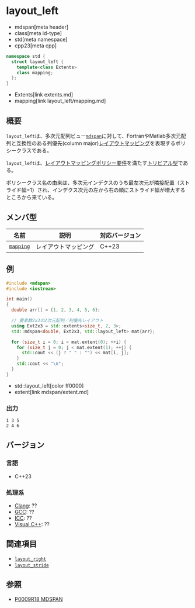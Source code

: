 # layout_left
* mdspan[meta header]
* class[meta id-type]
* std[meta namespace]
* cpp23[meta cpp]

```cpp
namespace std {
  struct layout_left {
    template<class Extents>
    class mapping;
  };
}
```
* Extents[link extents.md]
* mapping[link layout_left/mapping.md]

## 概要
`layout_left`は、多次元配列ビュー[`mdspan`](mdspan.md)に対して、FortranやMatlab多次元配列と互換性のある列優先(column major)[レイアウトマッピング](LayoutMapping.md)を表現するポリシークラスである。

`layout_left`は、[レイアウトマッピングポリシー要件](LayoutMappingPolicy.md)を満たす[トリビアル型](/reference/type_traits/is_trivial.md)である。

ポリシークラス名の由来は、多次元インデクスのうち最左次元が隣接配置（ストライド幅=1）され、インデクス次元の左から右の順にストライド幅が増大するところから来ている。


## メンバ型

| 名前 | 説明 | 対応バージョン |
|------|------|----------------|
| [`mapping`](layout_left/mapping.md) | レイアウトマッピング | C++23 |


## 例
```cpp example
#include <mdspan>
#include <iostream>

int main()
{
  double arr[] = {1, 2, 3, 4, 5, 6};

  // 要素数2x3の2次元配列／列優先レイアウト
  using Ext2x3 = std::extents<size_t, 2, 3>;
  std::mdspan<double, Ext2x3, std::layout_left> mat{arr};

  for (size_t i = 0; i < mat.extent(0); ++i) {
    for (size_t j = 0; j < mat.extent(1); ++j) {
      std::cout << (j ? " " : "") << mat[i, j];
    }
    std::cout << "\n";
  }
}
```
* std::layout_left[color ff0000]
* extent[link mdspan/extent.md]

### 出力
```
1 3 5
2 4 6
```


## バージョン
### 言語
- C++23

### 処理系
- [Clang](/implementation.md#clang): ??
- [GCC](/implementation.md#gcc): ??
- [ICC](/implementation.md#icc): ??
- [Visual C++](/implementation.md#visual_cpp): ??


## 関連項目
- [`layout_right`](layout_right.md)
- [`layout_stride`](layout_stride.md)


## 参照
- [P0009R18 MDSPAN](https://www.open-std.org/jtc1/sc22/wg21/docs/papers/2022/p0009r18.html)
